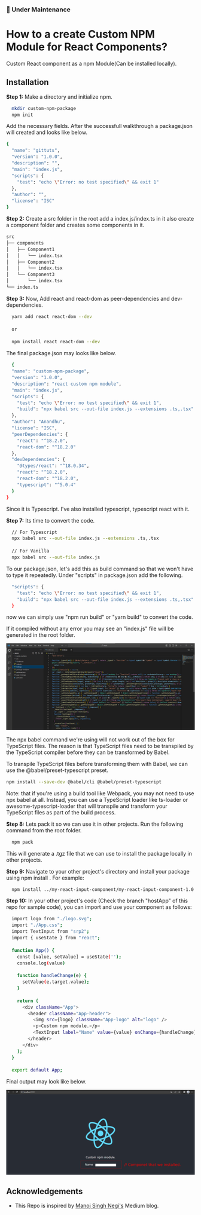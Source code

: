 ### 🔴 Under Maintenance

# How to a create Custom NPM Module for React Components?

Custom React component as a npm Module(Can be installed locally).

## Installation

**Step 1:** Make a directory and initialize npm.

```bash
  mkdir custom-npm-package
  npm init
```

Add the necessary fields. After the successfull walkthrough a package.json will created and looks like below.

```bash
{
  "name": "gittuts",
  "version": "1.0.0",
  "description": "",
  "main": "index.js",
  "scripts": {
    "test": "echo \"Error: no test specified\" && exit 1"
  },
  "author": "",
  "license": "ISC"
}
```

**Step 2:** Create a src folder in the root add a index.js/index.ts in it also create a component folder and creates some components in it.

```bash
src
├── components
│   ├── Component1
│   │   └── index.tsx
│   ├── Component2
│   │   └── index.tsx
│   └── Component3
│       └── index.tsx
└── index.ts
```

**Step 3:** Now, Add react and react-dom as peer-dependencies and dev-dependencies. 

```bash
  yarn add react react-dom --dev

  or

  npm install react react-dom --dev
```

The final package.json may looks like below.

```bash
  {
  "name": "custom-npm-package",
  "version": "1.0.0",
  "description": "react custom npm module",
  "main": "index.js",
  "scripts": {
    "test": "echo \"Error: no test specified\" && exit 1",
    "build": "npx babel src --out-file index.js --extensions .ts,.tsx"
  },
  "author": "Anandhu",
  "license": "ISC",
  "peerDependencies": {
    "react": "^18.2.0",
    "react-dom": "^18.2.0"
  },
  "devDependencies": {
    "@types/react": "^18.0.34",
    "react": "^18.2.0",
    "react-dom": "^18.2.0",
    "typescript": "^5.0.4"
  }
}
```

Since it is Typescript. I've also installed typescript, typescript react with it.

**Step 7:** Its time to convert the code.

```bash
  // For Typescript
  npx babel src --out-file index.js --extensions .ts,.tsx

  // For Vanilla
  npx babel src --out-file index.js
```

To our package.json, let's add this as build command so that we won't have to type it repeatedly. Under "scripts" in package.json add the following.

```bash
  "scripts": {
    "test": "echo \"Error: no test specified\" && exit 1",
    "build": "npx babel src --out-file index.js --extensions .ts,.tsx"
  }
```

now we can simply use "npm run build" or "yarn build" to convert the code.

If it compiled without any error you may see an "index.js" file will be generated in the root folder.

![App Screenshot](https://raw.githubusercontent.com/ananduremanan/Demo/demo_files/eg_1.png)

The npx babel command we're using will not work out of the box for TypeScript files. The reason is that TypeScript files need to be transpiled by the TypeScript compiler before they can be transformed by Babel.

To transpile TypeScript files before transforming them with Babel, we can use the @babel/preset-typescript preset.

```bash
npm install --save-dev @babel/cli @babel/preset-typescript
```

Note: that if you're using a build tool like Webpack, you may not need to use npx babel at all. Instead, you can use a TypeScript loader like ts-loader or awesome-typescript-loader that will transpile and transform your TypeScript files as part of the build process.

**Step 8:** Lets pack it so we can use it in other projects. Run the following command from  the root folder.

```bash
  npm pack
```
This will generate a .tgz file that we can use to install the package locally in other projects.

**Step 9:** Navigate to your other project's directory and install your package using npm install <path to tarball file>. For example:

```bash
  npm install ../my-react-input-component/my-react-input-component-1.0.0.tgz
```

**Step 10:** In your other project's code (Check the branch "hostApp" of this repo for sample code), you can import and use your component as follows:

```bash
  import logo from "./logo.svg";
  import "./App.css";
  import TextInput from "srp2";
  import { useState } from "react";

  function App() {
    const [value, setValue] = useState('');
    console.log(value)

    function handleChange(e) {
      setValue(e.target.value);
    }

    return (
      <div className="App">
        <header className="App-header">
          <img src={logo} className="App-logo" alt="logo" />
          <p>Custom npm module.</p>
          <TextInput label="Name" value={value} onChange={handleChange} />
        </header>
      </div>
    );
  }

  export default App;

```

Final output may look like below.

![App Screenshot](https://raw.githubusercontent.com/ananduremanan/Demo/demo_files/eg_2.png)


## Acknowledgements

 - This Repo is inspired by [Manoj Singh Negi's](https://medium.com/recraftrelic/building-a-react-component-as-a-npm-module-18308d4ccde9) Medium blog.

